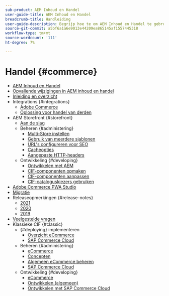 ```yaml
---
sub-product: AEM Inhoud en Handel
user-guide-title: AEM Inhoud en Handel
breadcrumb-title: Handleiding
user-guide-description: Begrijp hoe te om AEM Inhoud en Handel te gebruiken en te beheren.
source-git-commit: a5bf6a1a6e9013e44209ea865145af1557445318
workflow-type: tm+mt
source-wordcount: '111'
ht-degree: 7%

---
```



# Handel {#commerce}

+ [AEM Inhoud en Handel](/help/commerce/home.md)
+ [Opvallende wijzigingen in AEM inhoud en handel](cif/changes.md)
+ [Inleiding en overzicht](cif/introduction.md)
+ Integrations {#integrations}
   + [Adobe Commerce](cif/integrating/magento.md)
   + [Oplossing voor handel van derden](cif/integrating/third-party.md)
+ AEM Storefront {#storefront}
   + [Aan de slag](cif/getting-started.md)
   + Beheren {#administering}
      + [Multi-Store instellen](cif/configuring/multi-store-setup.md)
      + [Gebruik van meerdere sjablonen](cif/configuring/multi-template-usage.md)
      + [URL&#39;s configureren voor SEO](cif/configuring/advanced-url-configuration.md)
      + [Cacheopties](cif/configuring/caching.md)
      + [Aangepaste HTTP-headers](/help/commerce/cif/configuring/custom-http-headers.md)
   + Ontwikkeling {#developing}
      + [Ontwikkelen met AEM](cif/develop.md)
      + [CIF-componenten opmaken](cif/customizing/style-cif-component.md)
      + [CIF-componenten aanpassen](cif/customizing/customize-cif-components.md)
      + [CIF-cataloguskiezers gebruiken](cif/customizing/use-cif-pickers.md)
+ [Adobe Commerce PWA Studio](cif/pwa-studio/getting-started.md)
+ [Migratie](cif/migration.md)
+ Releaseopmerkingen {#release-notes}
   + [2021](cif/release-notes/release-notes-2021.md)
   + [2020](cif/release-notes/release-notes-2020.md)
   + [2019](cif/release-notes/release-notes-2019.md)
+ [Veelgestelde vragen](cif/faq.md)
+ Klassieke CIF {#classic}
   + {#deploying} implementeren
      + [Overzicht eCommerce](/help/commerce/cif-classic/deploying/ecommerce.md)
      + [SAP Commerce Cloud](/help/commerce/cif-classic/deploying/sap-commerce-cloud.md)
   + Beheren {#administering}
      + [eCommerce](/help/commerce/cif-classic/administering/ecommerce.md)
      + [Concepten](/help/commerce/cif-classic/administering/concepts.md)
      + [Algemeen eCommerce beheren](/help/commerce/cif-classic/administering/generic.md)
      + [SAP Commerce Cloud](/help/commerce/cif-classic/administering/sap-commerce-cloud.md)
   + Ontwikkeling {#developing}
      + [eCommerce](/help/commerce/cif-classic/developing/ecommerce.md)
      + [Ontwikkelen (algemeen)](/help/commerce/cif-classic/developing/generic.md)
      + [Ontwikkelen met SAP Commerce Cloud](/help/commerce/cif-classic/developing/sap-commerce-cloud.md)
